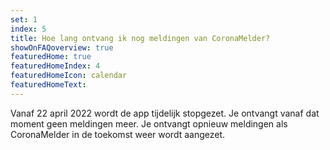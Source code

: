 ```yaml
---
set: 1
index: 5
title: Hoe lang ontvang ik nog meldingen van CoronaMelder?
showOnFAQoverview: true
featuredHome: true
featuredHomeIndex: 4
featuredHomeIcon: calendar
featuredHomeText: 
---
```

Vanaf 22 april 2022 wordt de app tijdelijk stopgezet. Je ontvangt vanaf dat moment geen meldingen meer. Je ontvangt opnieuw meldingen als CoronaMelder in de toekomst weer wordt aangezet.
